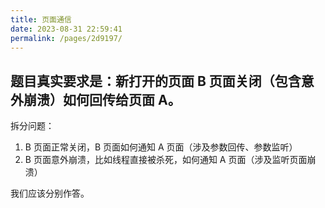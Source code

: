 ```yaml
---
title: 页面通信
date: 2023-08-31 22:59:41
permalink: /pages/2d9197/
---
```


## 题目真实要求是：新打开的页面 B 页面关闭（包含意外崩溃）如何回传给页面 A。

拆分问题：

1.  B 页面正常关闭，B 页面如何通知 A 页面（涉及参数回传、参数监听）
2.  B 页面意外崩溃，比如线程直接被杀死，如何通知 A 页面（涉及监听页面崩溃）

我们应该分别作答。